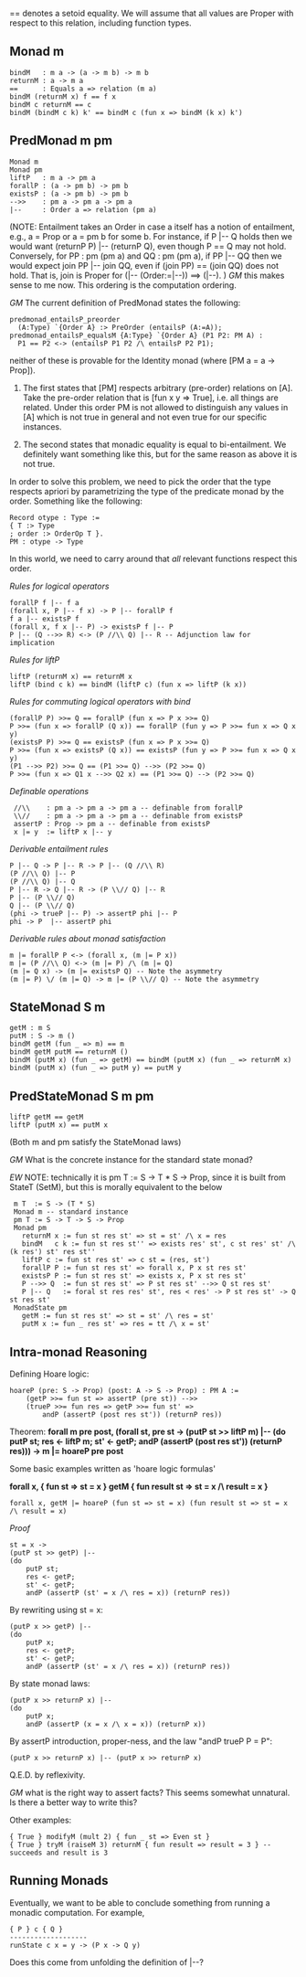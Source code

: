 == denotes a setoid equality. We will assume that all values are Proper with respect to this relation, including function types.

Monad m
-------

    bindM   : m a -> (a -> m b) -> m b
    returnM : a -> m a
    ==      : Equals a => relation (m a)
    bindM (returnM x) f == f x
    bindM c returnM == c
    bindM (bindM c k) k' == bindM c (fun x => bindM (k x) k')


PredMonad m pm
--------------

    Monad m
    Monad pm
    liftP   : m a -> pm a
    forallP : (a -> pm b) -> pm b
    existsP : (a -> pm b) -> pm b
    -->>    : pm a -> pm a -> pm a
    |--     : Order a => relation (pm a)

(NOTE: Entailment takes an Order in case a itself has a notion of entailment,
 e.g., a = Prop or a = pm b for some b. For instance, if P |-- Q holds then we
 would want (returnP P) |-- (returnP Q), even though P == Q may not
 hold. Conversely, for PP : pm (pm a) and QQ : pm (pm a), if PP |-- QQ then we
 would expect join PP |-- join QQ, even if (join PP) == (join QQ) does not
 hold. That is, join is Proper for (|-- (Order:=|--)) ==> (|--). )
*GM* this makes sense to me now. This ordering is the computation ordering.

*GM* The current definition of PredMonad states the following:

    predmonad_entailsP_preorder
      (A:Type) `{Order A} :> PreOrder (entailsP (A:=A));
    predmonad_entailsP_equalsM {A:Type} `{Order A} (P1 P2: PM A) :
      P1 == P2 <-> (entailsP P1 P2 /\ entailsP P2 P1);

neither of these is provable for the Identity monad (where [PM a = a -> Prop]).

1) The first states that [PM] respects arbitrary (pre-order) relations
   on [A]. Take the pre-order relation that is [fun x y => True],
   i.e. all things are related.  Under this order PM is not allowed to
   distinguish any values in [A] which is not true in general and not
   even true for our specific instances.

2) The second states that monadic equality is equal to bi-entailment. We
   definitely want something like this, but for the same reason as above it is
   not true.

In order to solve this problem, we need to pick the order that the type
respects apriori by parametrizing the type of the predicate monad by the order.
Something like the following:

    Record otype : Type :=
    { T :> Type
    ; order :> OrderOp T }.
    PM : otype -> Type

In this world, we need to carry around that *all* relevant functions respect
this order.


*Rules for logical operators*

    forallP f |-- f a
    (forall x, P |-- f x) -> P |-- forallP f
    f a |-- existsP f
    (forall x, f x |-- P) -> existsP f |-- P
    P |-- (Q -->> R) <-> (P //\\ Q) |-- R -- Adjunction law for implication

*Rules for liftP*

    liftP (returnM x) == returnM x
    liftP (bind c k) == bindM (liftP c) (fun x => liftP (k x))

*Rules for commuting logical operators with bind*

    (forallP P) >>= Q == forallP (fun x => P x >>= Q)
    P >>= (fun x => forallP (Q x)) == forallP (fun y => P >>= fun x => Q x y)
    (existsP P) >>= Q == existsP (fun x => P x >>= Q)
    P >>= (fun x => existsP (Q x)) == existsP (fun y => P >>= fun x => Q x y)
    (P1 -->> P2) >>= Q == (P1 >>= Q) -->> (P2 >>= Q)
    P >>= (fun x => Q1 x -->> Q2 x) == (P1 >>= Q) --> (P2 >>= Q)

*Definable operations*

     //\\    : pm a -> pm a -> pm a -- definable from forallP
     \\//    : pm a -> pm a -> pm a -- definable from existsP
     assertP : Prop -> pm a -- definable from existsP
     x |= y  := liftP x |-- y

*Derivable entailment rules*

    P |-- Q -> P |-- R -> P |-- (Q //\\ R)
    (P //\\ Q) |-- P
    (P //\\ Q) |-- Q
    P |-- R -> Q |-- R -> (P \\// Q) |-- R
    P |-- (P \\// Q) 
    Q |-- (P \\// Q)
    (phi -> trueP |-- P) -> assertP phi |-- P
    phi -> P  |-- assertP phi

*Derivable rules about monad satisfaction*

    m |= forallP P <-> (forall x, (m |= P x))
    m |= (P //\\ Q) <-> (m |= P) /\ (m |= Q)
    (m |= Q x) -> (m |= existsP Q) -- Note the asymmetry
    (m |= P) \/ (m |= Q) -> m |= (P \\// Q) -- Note the asymmetry 


StateMonad S m
--------------

    getM : m S
    putM : S -> m ()
    bindM getM (fun _ => m) == m
    bindM getM putM == returnM ()
    bindM (putM x) (fun _ => getM) == bindM (putM x) (fun _ => returnM x)
    bindM (putM x) (fun _ => putM y) == putM y


PredStateMonad S m pm
---------------------

    liftP getM == getM
    liftP (putM x) == putM x

 (Both m and pm satisfy the StateMonad laws)
 
 
*GM* What is the concrete instance for the standard state monad?

*EW* NOTE: technically it is pm T := S -> T * S -> Prop, since it is built from
StateT (SetM), but this is morally equivalent to the below

     m T  := S -> (T * S)
     Monad m -- standard instance
     pm T := S -> T -> S -> Prop
     Monad pm
       returnM x := fun st res st' => st = st' /\ x = res
       bindM   c k := fun st res st'' => exists res' st', c st res' st' /\ (k res') st' res st''
       liftP c := fun st res st' => c st = (res, st')
       forallP P := fun st res st' => forall x, P x st res st'
       existsP P := fun st res st' => exists x, P x st res st'
       P -->> Q  := fun st res st' => P st res st' -->> Q st res st'
       P |-- Q   := foral st res res' st', res < res' -> P st res st' -> Q st res st'
     MonadState pm
       getM := fun st res st' => st = st' /\ res = st'
       putM x := fun _ res st' => res = tt /\ x = st'
 
 

Intra-monad Reasoning
---------------------

Defining Hoare logic:

    hoareP (pre: S -> Prop) (post: A -> S -> Prop) : PM A :=
        (getP >>= fun st => assertP (pre st)) -->>
        (trueP >>= fun res => getP >>= fun st' =>
            andP (assertP (post res st')) (returnP res))

Theorem:
**forall m pre post,
    (forall st, pre st ->
        (putP st >> liftP m) |--
        (do
            putP st;
            res <- liftP m;
            st' <- getP;
            andP (assertP (post res st')) (returnP res))) ->
    m |= hoareP pre post**

Some basic examples written as 'hoare logic formulas'

**forall x, { fun st => st = x } getM { fun result st => st = x /\ result = x }**

    forall x, getM |= hoareP (fun st => st = x) (fun result st => st = x /\ result = x)

*Proof*

    st = x ->
    (putP st >> getP) |--
    (do
        putP st;
        res <- getP;
        st' <- getP;
        andP (assertP (st' = x /\ res = x)) (returnP res))

By rewriting using st = x:

    (putP x >> getP) |--
    (do
        putP x;
        res <- getP;
        st' <- getP;
        andP (assertP (st' = x /\ res = x)) (returnP res))

By state monad laws:

    (putP x >> returnP x) |--
    (do
        putP x;
        andP (assertP (x = x /\ x = x)) (returnP x))

By assertP introduction, proper-ness, and the law "andP trueP P = P":

    (putP x >> returnP x) |-- (putP x >> returnP x)

Q.E.D. by reflexivity.


*GM* what is the right way to assert facts? This seems somewhat unnatural. Is there a better way to write this?

Other examples:

    { True } modifyM (mult 2) { fun _ st => Even st }
    { True } tryM (raiseM 3) returnM { fun result => result = 3 } -- succeeds and result is 3


Running Monads
--------------

Eventually, we want to be able to conclude something from running a monadic computation. For example,

    { P } c { Q }
    -------------------
    runState c x = y -> (P x -> Q y)
    
Does this come from unfolding the definition of |--?
